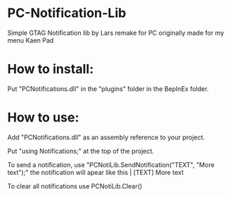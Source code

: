 # PC-Notification-Lib
Simple GTAG Notification lib by Lars remake for PC originally made for my menu Kaen Pad

# How to install:
Put "PCNotifications.dll" in the "plugins" folder in the BepInEx folder.

# How to use:
Add "PCNotifications.dll" as an assembly reference to your project.

Put "using Notifications;" at the top of the project.

To send a notification, use "PCNotiLib.SendNotification("TEXT", "More text");" the notification will apear like this | [TEXT] More text

To clear all notifications use PCNotiLib.Clear()
